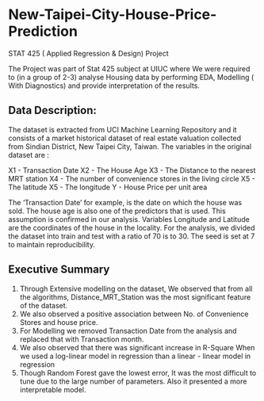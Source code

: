 # New-Taipei-City-House-Price-Prediction
STAT 425 ( Applied Regression &amp; Design) Project 


The Project was part of Stat 425 subject at UIUC where We were required to (in a group of 2-3) analyse Housing data by performing EDA, Modelling ( With Diagnostics) and provide interpretation of the results.


## Data Description:

The dataset is extracted from UCI Machine Learning Repository and it consists of a market historical dataset of real estate valuation collected from Sindian District, New Taipei City, Taiwan. The variables in the original dataset are :

X1 - Transaction Date
X2 - The House Age
X3 - The Distance to the nearest MRT station
X4 - The number of convenience stores in the living circle
X5 - The latitude
X5 - The longitude
Y - House Price per unit area

The ‘Transaction Date’ for example, is the date on which the house was sold. The house age is also one of the predictors that is used. This assumption is confirmed in our analysis. Variables Longitude and Latitude are the coordinates of the house in the locality.  For the analysis, we divided the dataset into train and test with a ratio of  70 is to 30. The seed is set at 7 to maintain reproducibility.

## Executive Summary
1) Through Extensive modelling on the dataset, We observed that from all the algorithms, Distance_MRT_Station was the most significant feature of the dataset. 
2) We also observed a positive association between No. of Convenience Stores and house price. 
3) For Modelling we removed Transaction Date from the analysis and replaced that with Transaction month. 
4) We also observed that there was significant increase in R-Square When we used a log-linear model in regression than a linear - linear model in regression
5) Though Random Forest gave the lowest error, It was the most difficult to tune due to the large number of parameters. Also it presented a more interpretable model.



